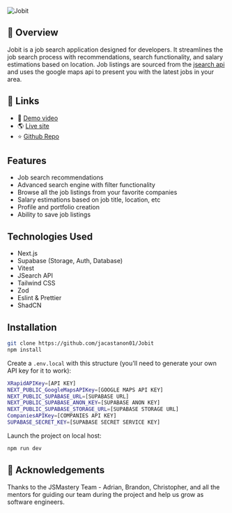 ![Jobit](https://gcdnb.pbrd.co/images/gfihVlbEfT9X.jpg?o=1)

## 📝 Overview

Jobit is a job search application designed for developers. It streamlines the job search process with recommendations, search functionality, and salary estimations based on location. Job listings are sourced from the [jsearch api](https://rapidapi.com/letscrape-6bRBa3QguO5/api/jsearch) and uses the google maps api to present you with the latest jobs in your area.

## 🔗 Links

- 💼 [Demo video](https://www.loom.com/share/429658f8a5f34d12b9f9195e7a365b4f)
- 🌎 [Live site](https://jobit-codemigos.vercel.app/)
- ⭐️ [Github Repo](https://github.com/jacastanon01/Jobit/)

## Features

- Job search recommendations
- Advanced search engine with filter functionality
- Browse all the job listings from your favorite companies
- Salary estimations based on job title, location, etc
- Profile and portfolio creation
- Ability to save job listings

## Technologies Used

- Next.js
- Supabase (Storage, Auth, Database)
- Vitest
- JSearch API
- Tailwind CSS
- Zod
- Eslint & Prettier
- ShadCN

## Installation

```bash
git clone https://github.com/jacastanon01/Jobit
npm install
```

Create a `.env.local` with this structure (you'll need to generate your own API key for it to work):

```bash
XRapidAPIKey=[API KEY]
NEXT_PUBLIC_GoogleMapsAPIKey=[GOOGLE MAPS API KEY]
NEXT_PUBLIC_SUPABASE_URL=[SUPABASE URL]
NEXT_PUBLIC_SUPABASE_ANON_KEY=[SUPABASE ANON KEY]
NEXT_PUBLIC_SUPABASE_STORAGE_URL=[SUPABASE STORAGE URL]
CompaniesAPIKey=[COMPANIES API KEY]
SUPABASE_SECRET_KEY=[SUPABASE SECRET SERVICE KEY]
```

Launch the project on local host:

```bash
npm run dev
```

## 🤝 Acknowledgements

Thanks to the JSMastery Team - Adrian, Brandon, Christopher, and all the mentors for guiding our team during the project and help us grow as software engineers.

